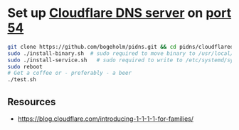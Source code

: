 # Set up [Cloudflare DNS server](https://developers.cloudflare.com/1.1.1.1/dns-over-https/cloudflared-proxy) on [port 54](cloudflaredns.service.template)

```bash
git clone https://github.com/bogeholm/pidns.git && cd pidns/cloudflared
sudo ./install-binary.sh  # sudo required to move binary to /usr/local/bin
sudo ./install-service.sh   # sudo required to write to /etc/systemd/system/cloudflaredns.service
sudo reboot
# Get a coffee or - preferably - a beer
./test.sh
```

## Resources
- https://blog.cloudflare.com/introducing-1-1-1-1-for-families/